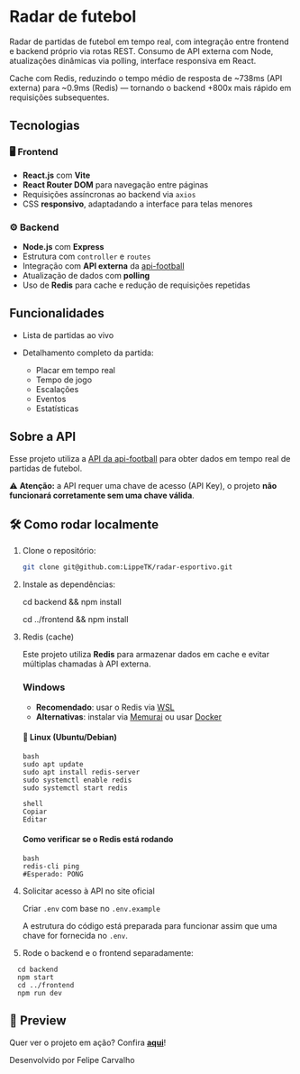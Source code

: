# Radar de futebol

  Radar de partidas de futebol em tempo real, com integração entre frontend e backend próprio via rotas REST.
  Consumo de API externa com Node, atualizações dinâmicas via polling, interface responsiva em React.

  Cache com Redis, reduzindo o tempo médio de resposta de ~738ms (API externa) para ~0.9ms (Redis) — tornando o backend +800x mais rápido em requisições subsequentes.

## Tecnologias

### 🖥️ Frontend

  - **React.js** com **Vite**
  - **React Router DOM** para navegação entre páginas
  - Requisições assíncronas ao backend via `axios`
  - CSS **responsivo**, adaptadando a interface para telas menores

### ⚙️ Backend

  - **Node.js** com **Express**
  - Estrutura com `controller` e `routes`
  - Integração com **API externa** da [api-football](https://www.api-football.com/)
  - Atualização de dados com **polling**
  - Uso de **Redis** para cache e redução de requisições repetidas

## Funcionalidades

  - Lista de partidas ao vivo
  - Detalhamento completo da partida:
    
    - Placar em tempo real
    - Tempo de jogo
    - Escalações
    - Eventos
    - Estatísticas

## Sobre a API

  Esse projeto utiliza a [API da api-football](https://www.api-football.com/) para obter dados em tempo real de partidas de futebol.
  
  ⚠️ **Atenção:** a API requer uma chave de acesso (API Key), o projeto **não funcionará corretamente sem uma chave válida**.

## 🛠️ Como rodar localmente

1. Clone o repositório:

   ```bash
   git clone git@github.com:LippeTK/radar-esportivo.git

   ```

2. Instale as dependências:

   cd backend && npm install

   cd ../frontend && npm install

3. Redis (cache)

    Este projeto utiliza **Redis** para armazenar dados em cache e evitar múltiplas chamadas à API externa.
    ### Windows
    
    - **Recomendado**: usar o Redis via [WSL](https://learn.microsoft.com/pt-br/windows/wsl/install)
    - **Alternativas**: instalar via [Memurai](https://www.memurai.com/) ou usar [Docker](https://hub.docker.com/_/redis)
    
    #### 🐧 Linux (Ubuntu/Debian)
    ```
    bash
    sudo apt update
    sudo apt install redis-server
    sudo systemctl enable redis
    sudo systemctl start redis
    
    shell
    Copiar
    Editar
    ```
    #### Como verificar se o Redis está rodando
    ```
    bash
    redis-cli ping
    #Esperado: PONG
    ```
   
4. Solicitar acesso à API no site oficial
   
    Criar `.env` com base no `.env.example`
   
    A estrutura do código está preparada para funcionar assim que uma chave for fornecida no `.env`.

6. Rode o backend e o frontend separadamente:
  
  ```
    cd backend
    npm start
    cd ../frontend
    npm run dev
  ```

## 📸 Preview

Quer ver o projeto em ação? Confira **[aqui](https://imgur.com/a/6acBmpG)**!

Desenvolvido por
Felipe Carvalho
